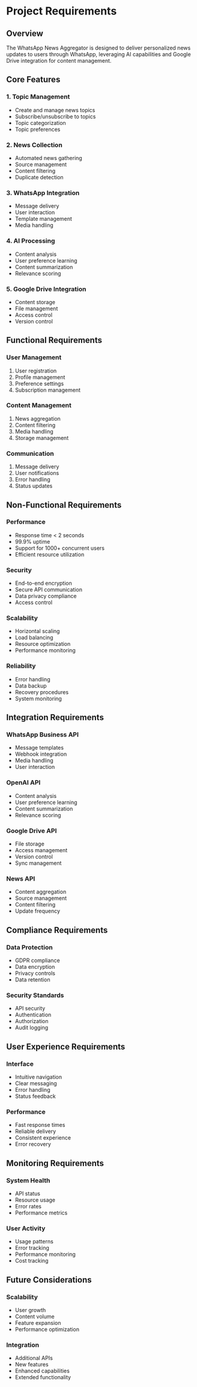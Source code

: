 # Project Requirements

## Overview

The WhatsApp News Aggregator is designed to deliver personalized news updates to users through WhatsApp, leveraging AI capabilities and Google Drive integration for content management.

## Core Features

### 1. Topic Management
- Create and manage news topics
- Subscribe/unsubscribe to topics
- Topic categorization
- Topic preferences

### 2. News Collection
- Automated news gathering
- Source management
- Content filtering
- Duplicate detection

### 3. WhatsApp Integration
- Message delivery
- User interaction
- Template management
- Media handling

### 4. AI Processing
- Content analysis
- User preference learning
- Content summarization
- Relevance scoring

### 5. Google Drive Integration
- Content storage
- File management
- Access control
- Version control

## Functional Requirements

### User Management
1. User registration
2. Profile management
3. Preference settings
4. Subscription management

### Content Management
1. News aggregation
2. Content filtering
3. Media handling
4. Storage management

### Communication
1. Message delivery
2. User notifications
3. Error handling
4. Status updates

## Non-Functional Requirements

### Performance
- Response time < 2 seconds
- 99.9% uptime
- Support for 1000+ concurrent users
- Efficient resource utilization

### Security
- End-to-end encryption
- Secure API communication
- Data privacy compliance
- Access control

### Scalability
- Horizontal scaling
- Load balancing
- Resource optimization
- Performance monitoring

### Reliability
- Error handling
- Data backup
- Recovery procedures
- System monitoring

## Integration Requirements

### WhatsApp Business API
- Message templates
- Webhook integration
- Media handling
- User interaction

### OpenAI API
- Content analysis
- User preference learning
- Content summarization
- Relevance scoring

### Google Drive API
- File storage
- Access management
- Version control
- Sync management

### News API
- Content aggregation
- Source management
- Content filtering
- Update frequency

## Compliance Requirements

### Data Protection
- GDPR compliance
- Data encryption
- Privacy controls
- Data retention

### Security Standards
- API security
- Authentication
- Authorization
- Audit logging

## User Experience Requirements

### Interface
- Intuitive navigation
- Clear messaging
- Error handling
- Status feedback

### Performance
- Fast response times
- Reliable delivery
- Consistent experience
- Error recovery

## Monitoring Requirements

### System Health
- API status
- Resource usage
- Error rates
- Performance metrics

### User Activity
- Usage patterns
- Error tracking
- Performance monitoring
- Cost tracking

## Future Considerations

### Scalability
- User growth
- Content volume
- Feature expansion
- Performance optimization

### Integration
- Additional APIs
- New features
- Enhanced capabilities
- Extended functionality 